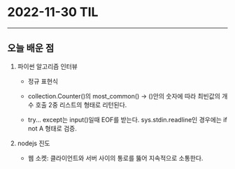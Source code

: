 # 2022-11-30 TIL

---

## 오늘 배운 점

1. 파이썬 알고리즘 인터뷰
    - 정규 표현식

    - collection.Counter()의 most_common() -> ()안의 숫자에 따라 최빈값의 개수 호출
    2중 리스트의 형태로 리턴된다.

    - try... except는 input()일때 EOF를 받는다. sys.stdin.readline인 경우에는 if not A 형태로 검증.

2. nodejs 진도
    - 웹 소켓: 클라이언트와 서버 사이의 통로를 뚫어 지속적으로 소통한다.